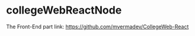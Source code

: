# collegeWebReactNode <br/>
The Front-End part link: https://github.com/mvermadev/CollegeWeb-React

